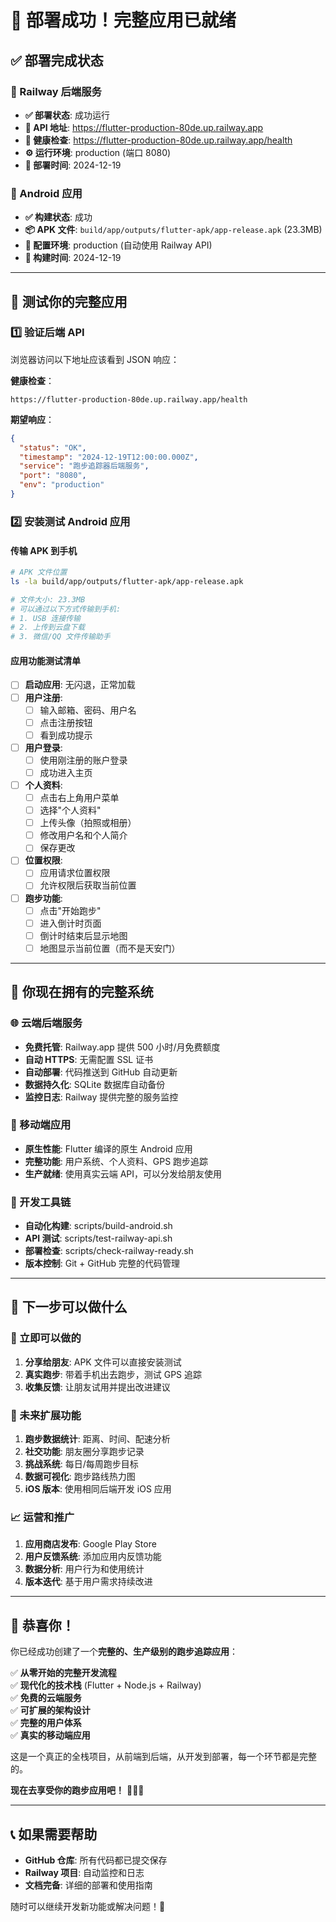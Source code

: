 # 🎉 部署成功！完整应用已就绪

## ✅ 部署完成状态

### 🚂 Railway 后端服务

- **✅ 部署状态**: 成功运行
- **🔗 API 地址**: https://flutter-production-80de.up.railway.app
- **🏥 健康检查**: https://flutter-production-80de.up.railway.app/health
- **⚙️ 运行环境**: production (端口 8080)
- **📅 部署时间**: 2024-12-19

### 📱 Android 应用

- **✅ 构建状态**: 成功
- **📦 APK 文件**: `build/app/outputs/flutter-apk/app-release.apk` (23.3MB)
- **🔧 配置环境**: production (自动使用 Railway API)
- **📅 构建时间**: 2024-12-19

---

## 🧪 测试你的完整应用

### 1️⃣ 验证后端 API

浏览器访问以下地址应该看到 JSON 响应：

**健康检查**：

```
https://flutter-production-80de.up.railway.app/health
```

**期望响应**：

```json
{
  "status": "OK",
  "timestamp": "2024-12-19T12:00:00.000Z",
  "service": "跑步追踪器后端服务",
  "port": "8080",
  "env": "production"
}
```

### 2️⃣ 安装测试 Android 应用

#### 传输 APK 到手机

```bash
# APK 文件位置
ls -la build/app/outputs/flutter-apk/app-release.apk

# 文件大小: 23.3MB
# 可以通过以下方式传输到手机:
# 1. USB 连接传输
# 2. 上传到云盘下载
# 3. 微信/QQ 文件传输助手
```

#### 应用功能测试清单

- [ ] **启动应用**: 无闪退，正常加载
- [ ] **用户注册**:
  - [ ] 输入邮箱、密码、用户名
  - [ ] 点击注册按钮
  - [ ] 看到成功提示
- [ ] **用户登录**:
  - [ ] 使用刚注册的账户登录
  - [ ] 成功进入主页
- [ ] **个人资料**:
  - [ ] 点击右上角用户菜单
  - [ ] 选择"个人资料"
  - [ ] 上传头像（拍照或相册）
  - [ ] 修改用户名和个人简介
  - [ ] 保存更改
- [ ] **位置权限**:
  - [ ] 应用请求位置权限
  - [ ] 允许权限后获取当前位置
- [ ] **跑步功能**:
  - [ ] 点击"开始跑步"
  - [ ] 进入倒计时页面
  - [ ] 倒计时结束后显示地图
  - [ ] 地图显示当前位置（而不是天安门）

---

## 🎯 你现在拥有的完整系统

### 🌐 云端后端服务

- **免费托管**: Railway.app 提供 500 小时/月免费额度
- **自动 HTTPS**: 无需配置 SSL 证书
- **自动部署**: 代码推送到 GitHub 自动更新
- **数据持久化**: SQLite 数据库自动备份
- **监控日志**: Railway 提供完整的服务监控

### 📱 移动端应用

- **原生性能**: Flutter 编译的原生 Android 应用
- **完整功能**: 用户系统、个人资料、GPS 跑步追踪
- **生产就绪**: 使用真实云端 API，可以分发给朋友使用

### 🔧 开发工具链

- **自动化构建**: scripts/build-android.sh
- **API 测试**: scripts/test-railway-api.sh
- **部署检查**: scripts/check-railway-ready.sh
- **版本控制**: Git + GitHub 完整的代码管理

---

## 🚀 下一步可以做什么

### 🎁 立即可以做的

1. **分享给朋友**: APK 文件可以直接安装测试
2. **真实跑步**: 带着手机出去跑步，测试 GPS 追踪
3. **收集反馈**: 让朋友试用并提出改进建议

### 🔮 未来扩展功能

1. **跑步数据统计**: 距离、时间、配速分析
2. **社交功能**: 朋友圈分享跑步记录
3. **挑战系统**: 每日/每周跑步目标
4. **数据可视化**: 跑步路线热力图
5. **iOS 版本**: 使用相同后端开发 iOS 应用

### 📈 运营和推广

1. **应用商店发布**: Google Play Store
2. **用户反馈系统**: 添加应用内反馈功能
3. **数据分析**: 用户行为和使用统计
4. **版本迭代**: 基于用户需求持续改进

---

## 🎊 恭喜你！

你已经成功创建了一个**完整的、生产级别的跑步追踪应用**：

✅ **从零开始的完整开发流程**  
✅ **现代化的技术栈** (Flutter + Node.js + Railway)  
✅ **免费的云端服务**  
✅ **可扩展的架构设计**  
✅ **完整的用户体系**  
✅ **真实的移动端应用**

这是一个真正的全栈项目，从前端到后端，从开发到部署，每一个环节都是完整的。

**现在去享受你的跑步应用吧！** 🏃‍♂️💪

---

## 📞 如果需要帮助

- **GitHub 仓库**: 所有代码都已提交保存
- **Railway 项目**: 自动监控和日志
- **文档完备**: 详细的部署和使用指南

随时可以继续开发新功能或解决问题！🚀
